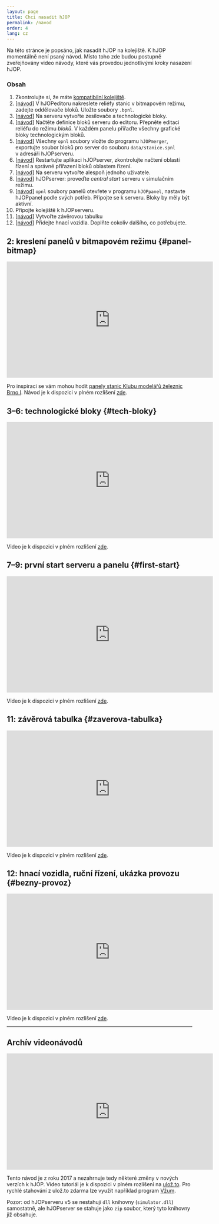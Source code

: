 ```yaml
---
layout: page
title: Chci nasadit hJOP
permalink: /navod
order: 4
lang: cz
---
```


Na této stránce je popsáno, jak nasadit hJOP na kolejiště. K hJOP momentálně
není psaný návod. Místo toho zde budou postupně zveřejňovány video návody,
které vás provedou jednotlivými kroky nasazení hJOP.

### Obsah

 1. Zkontrolujte si, že máte [kompatibilní kolejiště](/#requirements).
 2. \[[návod](#panel-bitmap)\] V hJOPeditoru nakreslete reliéfy stanic
    v bitmapovém režimu, zadejte oddělovače bloků. Uložte soubory `.bpnl`.
 3. \[[návod](#tech-bloky)\] Na serveru vytvořte zesilovače a technologické bloky.
 4. \[[návod](#tech-bloky)\] Načtěte definice bloků serveru do editoru.
   Přepněte editaci reliéfu do režimu _bloků_. V každém panelu přiřaďte všechny
   grafické bloky technologickým bloků.
 5. \[[návod](#tech-bloky)\] Všechny `opnl` soubory vložte do programu
   `hJOPmerger`, exportujte soubor bloků pro server do souboru
   `data/stanice.spnl` v adresáři hJOPserveru.
 6. \[[návod](#tech-bloky)\] Restartujte aplikaci hJOPserver, zkontrolujte
   načtení oblastí řízení a správné přiřazení bloků oblastem řízení.
 7. \[[návod](#first-start)\] Na serveru vytvořte alespoň jednoho uživatele.
 8. \[[návod](#first-start)\] hJOPserver: proveďte _central start_ serveru
    v simulačním režimu.
 9. \[[návod](#first-start)\] `opnl` soubory panelů otevřete v programu
    `hJOPpanel`, nastavte hJOPpanel podle svých potřeb. Připojte se k serveru.
    Bloky by měly být aktivní.
10. Připojte kolejiště k hJOPserveru.
11. \[[návod](#zaverova-tabulka)\] Vytvořte závěrovou tabulku
12. \[[návod](#bezny-provoz)\] Přidejte hnací vozidla. Doplňte cokoliv
    dalšího, co potřebujete.

## 2: kreslení panelů v bitmapovém režimu {#panel-bitmap}

<iframe width="560" height="315" src="https://www.youtube.com/embed/yKBagCjvenA"
frameborder="0" allowfullscreen></iframe>

Pro inspiraci se vám mohou hodit [panely stanic Klubu modelářů železnic Brno
I](https://github.com/kmzbrnoI/hJOPpanely). Návod je k dispozici v plném rozlišení
[zde](https://drive.google.com/file/d/1XiB_bdifbnzNHLh4CceLVB3WwzTYgvmd/view?usp=sharing).

## 3–6: technologické bloky {#tech-bloky}

<iframe width="560" height="315" src="https://www.youtube.com/embed/-zceBipR_-Y"
frameborder="0" allowfullscreen></iframe>

Video je k dispozici v plném rozlišení
[zde](https://drive.google.com/file/d/1BsrkUwtsiEimDWxnaVy6WTyIaGXJkoc_/view?usp=sharing).

## 7–9: první start serveru a panelu {#first-start}

<iframe width="560" height="315" src="https://www.youtube.com/embed/ln3_IWsmhWY"
frameborder="0" allowfullscreen></iframe>

Video je k dispozici v plném rozlišení
[zde]().

## 11: závěrová tabulka {#zaverova-tabulka}

<iframe width="560" height="315" src="https://www.youtube.com/embed/rES6NQp3M9w"
frameborder="0" allowfullscreen></iframe>

Video je k dispozici v plném rozlišení
[zde]().

## 12: hnací vozidla, ruční řízení, ukázka provozu {#bezny-provoz}

<iframe width="560" height="315" src="https://www.youtube.com/embed/4eNhLpxLBFg"
frameborder="0" allowfullscreen></iframe>

Video je k dispozici v plném rozlišení
[zde]().

---

## Archív videonávodů

<iframe width="560" height="315" src="https://www.youtube.com/embed/4P8mZKATbmc"
frameborder="0" allowfullscreen></iframe>

Tento návod je z roku 2017 a nezahrnuje tedy některé změny v nových verzích
k hJOP. Video tutoriál je k dispozici v plném rozlišení na
[ulož.to](https://uloz.to/!TWc2NvWaNWW4/hjopeditor-tutorial-mp4).
Pro rychlé stahování z ulož.to zdarma lze využít například program
[Vžum](http://vzum.8u.cz/).

Pozor: od hJOPserveru v5 se nestahují `dll` knihovny (`simulator.dll`)
samostatně, ale hJOPserver se stahuje jako `zip` soubor, který tyto knihovny již
obsahuje.

